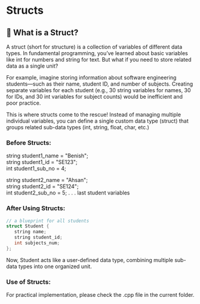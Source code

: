 # Structs

## 🧠 What is a Struct?

A struct (short for structure) is a collection of variables of different data types. In fundamental programming, you’ve learned about basic variables like int for numbers and string for text. But what if you need to store related data as a single unit?

For example, imagine storing information about software engineering students—such as their name, student ID, and number of subjects. Creating separate variables for each student (e.g., 30 string variables for names, 30 for IDs, and 30 int variables for subject counts) would be inefficient and poor practice.

This is where structs come to the rescue! Instead of managing multiple individual variables, you can define a single custom data type (struct) that groups related sub-data types (int, string, float, char, etc.)

### Before Structs:
string student1_name = "Benish";  
string student1_id = "SE123";  
int student1_sub_no = 4;  

string student2_name = "Ahsan";  
string student2_id = "SE124";  
int student2_sub_no = 5;
.
.
.
last student variables

### After Using Structs:
 ```cpp
 // a blueprint for all students
struct Student {  
    string name;  
    string student_id;  
    int subjects_num;  
};
```
Now, Student acts like a user-defined data type, combining multiple sub-data types into one organized unit.

### Use of Structs:
For practical implementation, please check the .cpp file in the current folder.
